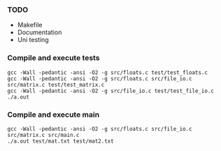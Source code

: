 ### TODO

- Makefile
- Documentation
- Uni testing

### Compile and execute tests

```
gcc -Wall -pedantic -ansi -O2 -g src/floats.c test/test_floats.c
gcc -Wall -pedantic -ansi -O2 -g src/floats.c src/file_io.c src/matrix.c test/test_matrix.c
gcc -Wall -pedantic -ansi -O2 -g src/file_io.c test/test_file_io.c
./a.out
```

### Compile and execute main

```
gcc -Wall -pedantic -ansi -O2 -g src/floats.c src/file_io.c src/matrix.c src/main.c
./a.out test/mat.txt test/mat2.txt
```


